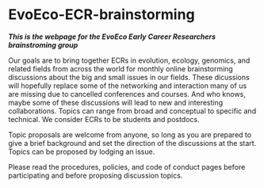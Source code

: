 # EvoEco-ECR-brainstorming

***This is the webpage for the EvoEco Early Career Researchers brainstroming group***

Our goals are to bring together ECRs in evolution, ecology, genomics, and related fields from across the world for monthly online brainstorming discussions about the big and small issues in our fields. These dicussions will hopefully replace some of the networking and interaction many of us are missing due to cancelled conferences and courses. And who knows, maybe some of these discussions will lead to new and interesting collaborations. Topics can range from broad and conceptual to specific and technical. We consider ECRs to be students and postdocs.

Topic proposals are welcome from anyone, so long as you are prepared to give a brief background and set the direction of the discussions at the start. Topics can be proposed by lodging an issue.

Please read the procedures, policies, and code of conduct pages before participating and before proposing discussion topics.

